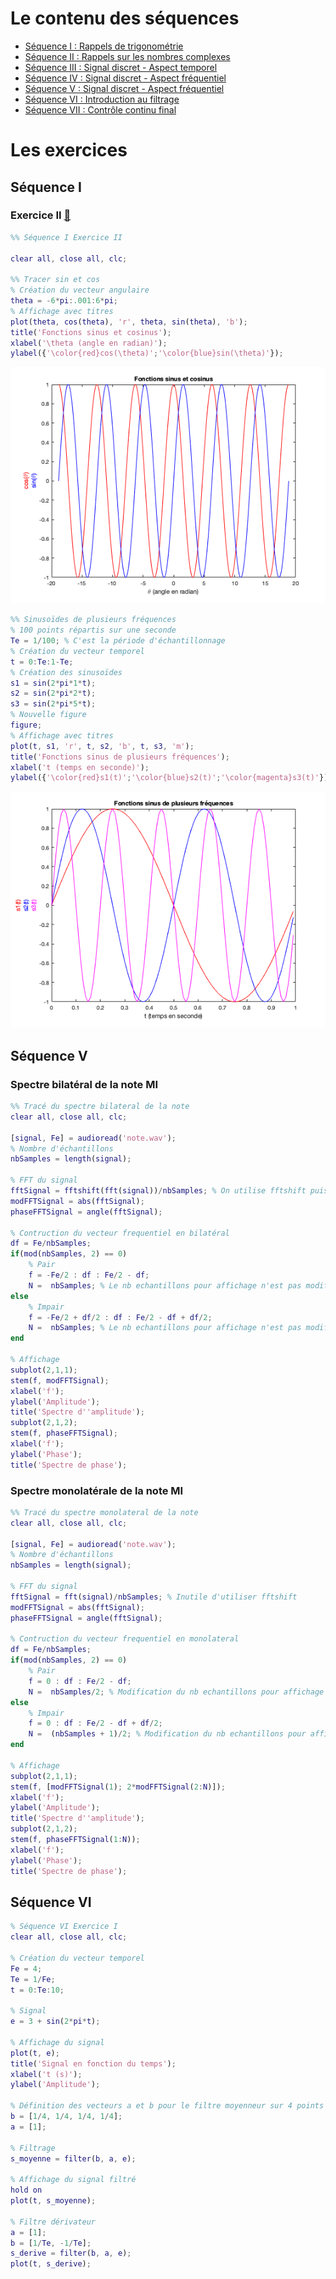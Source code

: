 # Le contenu des séquences
* [Séquence I : Rappels de trigonométrie](https://www.overleaf.com/read/jfxsrwgpqfhm)
* [Séquence II : Rappels sur les nombres complexes](https://www.overleaf.com/read/pddpsqkxtmdk)
* [Séquence III : Signal discret - Aspect temporel](https://www.overleaf.com/read/tyxqvmxvvfwc)
* [Séquence IV : Signal discret - Aspect fréquentiel](https://www.overleaf.com/read/gyybtqwvbtjs)
* [Séquence V : Signal discret - Aspect fréquentiel](https://www.overleaf.com/read/bdnnpcnstbpg)
* [Séquence VI : Introduction au filtrage](SEQUENCE_VI.pdf)
* [Séquence VII : Contrôle continu final](https://www.overleaf.com/read/xhctcfpcgcqb)

# Les exercices

## Séquence I 
### Exercice II [:open_file_folder:](/S1E2.pdf)
```Matlab
%% Séquence I Exercice II

clear all, close all, clc;

%% Tracer sin et cos
% Création du vecteur angulaire
theta = -6*pi:.001:6*pi;
% Affichage avec titres
plot(theta, cos(theta), 'r', theta, sin(theta), 'b');
title('Fonctions sinus et cosinus');
xlabel('\theta (angle en radian)');
ylabel({'\color{red}cos(\theta)';'\color{blue}sin(\theta)'});
```
![image 1](/S1E2_image1.png "Logo Title Text 1")

```Matlab
%% Sinusoïdes de plusieurs fréquences
% 100 points répartis sur une seconde
Te = 1/100; % C'est la période d'échantillonnage
% Création du vecteur temporel
t = 0:Te:1-Te;
% Création des sinusoïdes
s1 = sin(2*pi*1*t);
s2 = sin(2*pi*2*t);
s3 = sin(2*pi*5*t);
% Nouvelle figure
figure;
% Affichage avec titres
plot(t, s1, 'r', t, s2, 'b', t, s3, 'm');
title('Fonctions sinus de plusieurs fréquences');
xlabel('t (temps en seconde)');
ylabel({'\color{red}s1(t)';'\color{blue}s2(t)';'\color{magenta}s3(t)'});
```
![image 2](/S1E2_image2.png "Logo Title Text 1")

## Séquence V
### Spectre bilatéral de la note MI
```matlab
%% Tracé du spectre bilateral de la note
clear all, close all, clc;

[signal, Fe] = audioread('note.wav');
% Nombre d'échantillons
nbSamples = length(signal);

% FFT du signal
fftSignal = fftshift(fft(signal))/nbSamples; % On utilise fftshift puisque spectre bilatéral
modFFTSignal = abs(fftSignal);
phaseFFTSignal = angle(fftSignal);

% Contruction du vecteur frequentiel en bilatéral
df = Fe/nbSamples;
if(mod(nbSamples, 2) == 0)
    % Pair
    f = -Fe/2 : df : Fe/2 - df;
    N =  nbSamples; % Le nb echantillons pour affichage n'est pas modifié
else
    % Impair
    f = -Fe/2 + df/2 : df : Fe/2 - df + df/2;
    N =  nbSamples; % Le nb echantillons pour affichage n'est pas modifié
end
    
% Affichage 
subplot(2,1,1);
stem(f, modFFTSignal);
xlabel('f');
ylabel('Amplitude');
title('Spectre d''amplitude');
subplot(2,1,2);
stem(f, phaseFFTSignal);
xlabel('f');
ylabel('Phase');
title('Spectre de phase');
```
### Spectre monolatérale de la note MI
```matlab
%% Tracé du spectre monolateral de la note
clear all, close all, clc;

[signal, Fe] = audioread('note.wav');
% Nombre d'échantillons
nbSamples = length(signal);

% FFT du signal
fftSignal = fft(signal)/nbSamples; % Inutile d'utiliser fftshift
modFFTSignal = abs(fftSignal);
phaseFFTSignal = angle(fftSignal);

% Contruction du vecteur frequentiel en monolateral
df = Fe/nbSamples;
if(mod(nbSamples, 2) == 0)
    % Pair
    f = 0 : df : Fe/2 - df;
    N =  nbSamples/2; % Modification du nb echantillons pour affichage
else
    % Impair
    f = 0 : df : Fe/2 - df + df/2;
    N =  (nbSamples + 1)/2; % Modification du nb echantillons pour affichage
end
    
% Affichage 
subplot(2,1,1);
stem(f, [modFFTSignal(1); 2*modFFTSignal(2:N)]);
xlabel('f');
ylabel('Amplitude');
title('Spectre d''amplitude');
subplot(2,1,2);
stem(f, phaseFFTSignal(1:N));
xlabel('f');
ylabel('Phase');
title('Spectre de phase');
```

## Séquence VI
```matlab
% Séquence VI Exercice I
clear all, close all, clc;

% Création du vecteur temporel
Fe = 4;
Te = 1/Fe;
t = 0:Te:10;

% Signal
e = 3 + sin(2*pi*t);

% Affichage du signal
plot(t, e);
title('Signal en fonction du temps');
xlabel('t (s)');
ylabel('Amplitude');

% Définition des vecteurs a et b pour le filtre moyenneur sur 4 points
b = [1/4, 1/4, 1/4, 1/4];
a = [1];

% Filtrage
s_moyenne = filter(b, a, e);

% Affichage du signal filtré
hold on
plot(t, s_moyenne);

% Filtre dérivateur
a = [1];
b = [1/Te, -1/Te];
s_derive = filter(b, a, e);
plot(t, s_derive);
```
